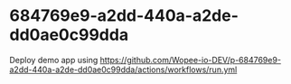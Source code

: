 # 684769e9-a2dd-440a-a2de-dd0ae0c99dda
Deploy demo app using https://github.com/Wopee-io-DEV/p-684769e9-a2dd-440a-a2de-dd0ae0c99dda/actions/workflows/run.yml
